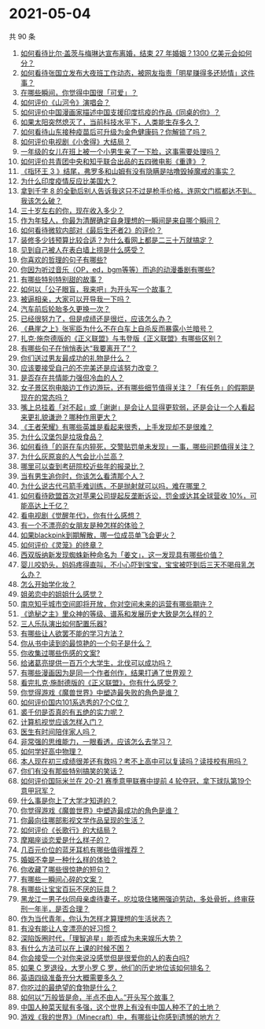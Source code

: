 # 2021-05-04

共 90 条

<!-- BEGIN -->
<!-- 最后更新时间 Tue May 04 2021 10:32:39 GMT+0800 (China Standard Time) -->

1. [如何看待比尔·盖茨与梅琳达宣布离婚，结束 27 年婚姻？1300
   亿美元会如何分？](https://www.zhihu.com/question/457737040)
2. [如何看待张国立发布大夜班工作动态，被网友指责「明星赚得多还矫情」这件事？](https://www.zhihu.com/question/457625710)
3. [在哪些瞬间，你觉得中国很「可爱」？](https://www.zhihu.com/question/455857255)
4. [如何评价《山河令》演唱会？](https://www.zhihu.com/question/457706665)
5. [如何评价中国漫画家描述中国支援印度抗疫的作品《同桌的你》？](https://www.zhihu.com/question/457620550)
6. [如果太阳突然熄灭了，当前科技水平下，人类能生存多久？](https://www.zhihu.com/question/399868816)
7. [如何看待山东接种疫苗后可升级为金色健康码？你解锁了吗？](https://www.zhihu.com/question/457670626)
8. [如何评价电视剧《小舍得》大结局？](https://www.zhihu.com/question/457690005)
9. [一年级的女儿在班上被一个小男生亲了一下脸，这事需要处理吗？](https://www.zhihu.com/question/449615832)
10. [如何评价共青团中央和知乎联合出品的五四微电影《重逢》？](https://www.zhihu.com/question/457512856)
11. [《指环王 3
    》结尾，弗罗多和山姆有没有隐瞒是咕噜毁掉魔戒的事实？](https://www.zhihu.com/question/457495969)
12. [为什么印度疫情反应比美国大？](https://www.zhihu.com/question/456804640)
13. [拿到千字 8
    的全勤后别人告诉我这只不过是枪手价格，连网文门槛都达不到。我该怎么破？](https://www.zhihu.com/question/457647042)
14. [三十岁左右的你，现在收入多少？](https://www.zhihu.com/question/310923691)
15. [作为年轻人，你最为清醒确定自身理想的一瞬间是来自哪个瞬间？](https://www.zhihu.com/question/457149789)
16. [如何看待微软内部对《最后生还者2》的评价？](https://www.zhihu.com/question/457639452)
17. [装修多少钱预算比较合适？为什么看网上都是二三十万就搞定？](https://www.zhihu.com/question/441287480)
18. [见到自己被人在表白墙上捞是什么感受？](https://www.zhihu.com/question/426184407)
19. [你喜欢的哲理的句子有哪些?](https://www.zhihu.com/question/431496102)
20. [你因为听过音乐（OP，ed，bgm等等）而追的动漫番剧有哪些?](https://www.zhihu.com/question/456640204)
21. [有哪些特别特别甜的故事？](https://www.zhihu.com/question/417468331)
22. [如何以「公子眼盲，我来吧」为开头写一个故事？](https://www.zhihu.com/question/442710328)
23. [被逼相亲，大家可以开导我一下吗？](https://www.zhihu.com/question/457592442)
24. [汽车前后轮胎多久更换一次？](https://www.zhihu.com/question/313262320)
25. [已经很努力了，但是成绩还是很烂，应该怎么办？](https://www.zhihu.com/question/455175745)
26. [《悬崖之上》张宪臣为什么不在白车上自杀反而暴露小兰暗号？](https://www.zhihu.com/question/457341025)
27. [扎克·施奈德版的《正义联盟》与韦登版《正义联盟》有哪些区别？](https://www.zhihu.com/question/449872864)
28. [有哪些句子在悄悄表达“我要离开了”？](https://www.zhihu.com/question/440637432)
29. [你们送过男友最成功的礼物是什么？](https://www.zhihu.com/question/25865753)
30. [应该要接受自己的不完美还是应该努力改变？](https://www.zhihu.com/question/278953449)
31. [是否存在共情能力强但冷血的人？](https://www.zhihu.com/question/267512045)
32. [女子景区抱电脑边工作边游玩，还有哪些细节值得关注？「有任务」的假期是现在的常态吗？](https://www.zhihu.com/question/457540899)
33. [嘴上总挂着「对不起」或「谢谢」是会让人显得更软弱，还是会让一个人看起来更礼貌谦逊？哪种作用更大？](https://www.zhihu.com/question/25052958)
34. [《王者荣耀》有哪些英雄是看起来很秀，上手发现却不是很难？](https://www.zhihu.com/question/456199987)
35. [为什么汉堡包是垃圾食品？](https://www.zhihu.com/question/382868803)
36. [如何看待「的哥在车内猝死，交警贴罚单未发现」一事，哪些问题值得关注？](https://www.zhihu.com/question/457613358)
37. [为什么灰原哀的人气会比小兰高？](https://www.zhihu.com/question/382637152)
38. [哪里可以查到考研院校近些年的报录比？](https://www.zhihu.com/question/367173234)
39. [当有男生追你时，你该怎么看清那个人？](https://www.zhihu.com/question/342163331)
40. [为什么说古代弓箭手难训练，不是抛射就可以吗，难在哪里？](https://www.zhihu.com/question/349584247)
41. [如何看待欧盟首次对苹果公司提起反垄断诉讼，罚金或达其全球营收
    10%，可能高达上千亿？](https://www.zhihu.com/question/457427264)
42. [看电视剧《觉醒年代》，你有什么感想？](https://www.zhihu.com/question/450120675)
43. [有一个不漂亮的女朋友是种怎样的体验？](https://www.zhihu.com/question/27433657)
44. [如果blackpink到期解散，哪一位成员单飞会更火？](https://www.zhihu.com/question/455213754)
45. [如何评价《灵笼》的终章？](https://www.zhihu.com/question/457072944)
46. [西双版纳新发现蜘蛛新种命名为「姜文」，这一发现具有哪些价值？](https://www.zhihu.com/question/457371552)
47. [婴儿咬奶头，妈妈疼得直叫，不小心吓到宝宝，宝宝被吓到后三天不喝母乳怎么办？](https://www.zhihu.com/question/455850698)
48. [怎么开始学化妆？](https://www.zhihu.com/question/302940225)
49. [姐弟恋中的姐姐什么感觉？](https://www.zhihu.com/question/451689518)
50. [南京知乎城市空间即将开放，你对空间未来的运营有哪些期许？](https://www.zhihu.com/question/455930944)
51. [《诡秘之主》里众神的等级、谱系和发展历史大致是怎么样的？](https://www.zhihu.com/question/344358183)
52. [三人乐队演出如何配置乐器?](https://www.zhihu.com/question/453577415)
53. [有哪些让人欲罢不能的学习方法？](https://www.zhihu.com/question/30178891)
54. [你从书中读到的最惊艳的一个句子是什么？](https://www.zhihu.com/question/456541633)
55. [你收集过哪些伤感的文案?](https://www.zhihu.com/question/450594854)
56. [给诸葛亮提供一百万个大学生，北伐可以成功吗？](https://www.zhihu.com/question/443277138)
57. [有哪些漫画因为是同一个作者创作，结果打通了世界观？](https://www.zhihu.com/question/437451134)
58. [看完扎克·施耐德版的《正义联盟》，你有什么感受？](https://www.zhihu.com/question/450085688)
59. [你觉得游戏《魔兽世界》中塑造最失败的角色是谁？](https://www.zhihu.com/question/456498770)
60. [如何评价国内101系选秀的7个C位？](https://www.zhihu.com/question/456871781)
61. [裘千仞是否真的有五绝的实力呢？](https://www.zhihu.com/question/457477701)
62. [计算机视觉应该怎样入门？](https://www.zhihu.com/question/23902574)
63. [医生有时间陪伴家人吗？](https://www.zhihu.com/question/307677298)
64. [非常强的思维能力，一眼看透，应该怎么去学习？](https://www.zhihu.com/question/447265742)
65. [如何学好高中物理？](https://www.zhihu.com/question/19812276)
66. [本人现在初三成绩很差还有救吗？考不上高中可以复读吗？读技校有用吗？](https://www.zhihu.com/question/456260758)
67. [你们有没有那些特别搞笑的笑话？](https://www.zhihu.com/question/454205391)
68. [如何评价国际米兰在 20-21 赛季意甲联赛中提前 4
    轮夺冠，拿下球队第19个意甲冠军？](https://www.zhihu.com/question/457596626)
69. [什么事是你上了大学才知道的？](https://www.zhihu.com/question/406491354)
70. [你觉得游戏《魔兽世界》中塑造最成功的角色是谁？](https://www.zhihu.com/question/456497443)
71. [你最向往哪部影视文学作品呈现的生活？](https://www.zhihu.com/question/456677630)
72. [如何评价《长歌行》的大结局？](https://www.zhihu.com/question/457677705)
73. [摩羯座谈恋爱是什么样子的？](https://www.zhihu.com/question/452356824)
74. [几百元价位的蓝牙耳机有哪些值得推荐？](https://www.zhihu.com/question/450380739)
75. [婚姻不幸是一种什么样的体验？](https://www.zhihu.com/question/267571755)
76. [你收藏了哪些很惊艳的短句？](https://www.zhihu.com/question/456852823)
77. [有哪些一瞬间心碎的文案？](https://www.zhihu.com/question/446133693)
78. [有哪些让宝宝百玩不厌的玩具？](https://www.zhihu.com/question/347811760)
79. [黑龙江一男子伙同母亲虐待妻子，吃垃圾住猪圈强迫劳动，多处骨折，终审获刑一年半，是否合理？](https://www.zhihu.com/question/457256890)
80. [作为当代青年，你认为怎样才算理想的生活状态？](https://www.zhihu.com/question/457149501)
81. [有没有能让人变漂亮的好习惯？](https://www.zhihu.com/question/423969924)
82. [深陷饭圈时代，「理智追星」能否成为未来娱乐大势？](https://www.zhihu.com/question/456813274)
83. [有什么方法可以在上课的时候不困？](https://www.zhihu.com/question/453132101)
84. [你会接受一个对你来说没感觉但是很爱你的人的表白吗?](https://www.zhihu.com/question/456895806)
85. [如果 C 罗退役，大罗小罗 C 罗，他们的历史地位该如何排名？](https://www.zhihu.com/question/384740207)
86. [英语四级准备充分大概需要多久？](https://www.zhihu.com/question/293706213)
87. [你吃过的最绝望的食物是什么？](https://www.zhihu.com/question/266593795)
88. [如何以“万般皆是命，半点不由人。”开头写个故事？](https://www.zhihu.com/question/446397308)
89. [中国人种菜天赋有多强，这个世界上有没有中国人种不了的土地？](https://www.zhihu.com/question/457311138)
90. [游戏《我的世界》（Minecraft）中，有哪些让你感到遗憾的地方？](https://www.zhihu.com/question/451353111)

<!-- END -->
